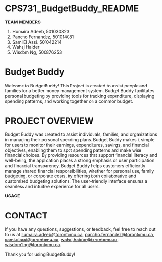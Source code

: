 # CPS731_BudgetBuddy_README

**TEAM MEMBERS**
  1. Humaira Adeeb, 501030823
  2. Pancho Fernandez, 501014081
  3. Sami El Assi, 501042214
  4. Wahaj Haider
  5. Wisdom Ng, 500876253


# **Budget Buddy**

Welcome to BudgetBuddy! This Project is created to assist people and families for a better money management system. Budget Buddy facilitates personal budgeting by providing tools for tracking expenditure, displaying spending patterns, and working together on a common budget.


# **PROJECT OVERVIEW**

Budget Buddy was created to assist individuals, families, and organizations in managing their personal spending plans. Budget Buddy makes it simple for users to monitor their earnings, expenditures, savings, and financial objectives, enabling them to spot spending patterns and make wise financial choices. By providing resources that support financial literacy and well-being, the application places a strong emphasis on user participation and financial transparency. Budget Buddy helps customers efficiently manage shared financial responsibilities, whether for personal use, family budgeting, or corporate costs, by offering both collaborative and customized budgeting solutions. The user-friendly interface ensures a seamless and intuitive experience for all users.

**USAGE**



 # **CONTACT**

If you have any questions, suggestions, or feedback, feel free to reach out to us at humaira.adeeb@torontomu.ca, pancho.fernandez@torontomu.ca, sami.elassi@torontomu.ca, wahaj.haider@torontomu.ca, wisdom1.ng@torontomu.ca.


Thank you for using BudgetBuddy!
